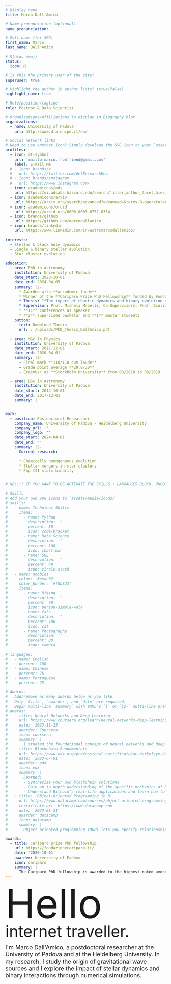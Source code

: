 ```yaml
---
# Display name
title: Marco Dall'Amico

# Name pronunciation (optional)
name_pronunciation:

# Full name (for SEO)
first_name: Marco
last_name: Dall'Amico

# Status emoji
status:
  icon: 🔭

# Is this the primary user of the site?
superuser: true

# Highlight the author in author lists? (true/false)
highlight_name: true

# Role/position/tagline
role: Postdoc & Data Scientist

# Organizations/Affiliations to display in Biography blox
organizations:
  - name: University of Padova
    url: http://www.dfa.unipd.it/en/

# Social network links
# Need to use another icon? Simply download the SVG icon to your `assets/media/icons/` folder.
profiles:
  - icon: at-symbol
    url: 'mailto:marco.fromfriend@gmail.com'
    label: E-mail Me
  # - icon: brands/x
  #   url: https://twitter.com/GetResearchDev
  # - icon: brands/instagram
  #   url: https://www.instagram.com/
  - icon: academicons/ads
    url: https://ui.adsabs.harvard.edu/search/filter_author_facet_hier_fq_author=AND&filter_author_facet_hier_fq_author=author_facet_hier%3A%221%2FDall'Amico%2C%20M%2FDall'Amico%2C%20Marco%22&fq=%7B!type%3Daqp%20v%3D%24fq_database%7D&fq=%7B!type%3Daqp%20v%3D%24fq_author%7D&fq_author=(author_facet_hier%3A%221%2FDall'Amico%2C%20M%2FDall'Amico%2C%20Marco%22)&fq_database=(database%3Aastronomy%20OR%20database%3Aphysics)&q=%20%20author%3A%22Dall'Amico%2C%20Marco%22&sort=date%20desc%2C%20bibcode%20desc&p_=0
  - icon: academicons/arxiv
    url: https://arxiv.org/search/advanced?advanced=&terms-0-operator=AND&terms-0-term=Dall%27Amico%2C+Marco&terms-0-field=author&classification-physics=y&classification-physics_archives=all&classification-include_cross_list=include&date-filter_by=all_dates&date-year=&date-from_date=&date-to_date=&date-date_type=submitted_date&abstracts=show&size=50&order=-announced_date_first
  - icon: academicons/orcid
    url: https://orcid.org/0000-0003-0757-8334
  - icon: brands/github
    url: https://github.com/marcodallamico
  - icon: brands/linkedin
    url: https://www.linkedin.com/in/astromarcodallamico/

interests:
  - Stellar & black hole dynamics
  - Single & binary stellar evolution
  - Star cluster evolution

education:
  - area: PhD in Astronomy
    institution: University of Padova
    date_start: 2020-10-01
    date_end: 2024-04-05
    summary: |2-
      * Awarded with **accademic laude**
      * Winner of the **Cariparo Prize PhD Fellowship** funded by Fondazione Cariparo
      * Thesis: "*The impact of chaotic dynamics and binary evolution on the formation of compact binary systems*"
      * Supervisor: Prof. Michela Mapelli, Co-Supervisors: Prof. Giuliano Iorio, Dr. Sara Rastello
      * **11** conferences as speaker
      * **2** supervised bachelor and **1** master students 
    button:
      text: Download Thesis
      url: ../uploads/PhD_Thesis_DallAmico.pdf

  - area: MSc in Physics
    institution: University of Padova
    date_start: 2017-12-01
    date_end: 2020-04-01
    summary: |2-
      - Final mark **110/110 cum laude**
      - Grade point average **29.8/30**
      - Erasmus+ at **Stockholm University** from 08/2018 to 06/2019

  - area: BSc in Astronomy
    institution: University of Padova
    date_start: 2014-10-01
    date_end: 2017-12-01
    summary: |


work:
  - position: Postdoctoral Researcher
    company_name: University of Padova - Heidelberg University
    company_url: ''
    company_logo: ''
    date_start: 2024-04-01
    date_end: ''
    summary: |2-
      Current research:
      
      * Chemically homogeneous evolution
      * Stellar mergers in star clusters
      * Pop III stars binarity


# NB!!!! IF YOU WANT TO RE-ACTIVATE THE SKILLS + LANGAUGES BLOCK, UNCOMMENT THE BELOW LINES + UNCOMMENT THE HTML LINES IN index.htm inside public/cv/

# Skills
# Add your own SVG icons to `assets/media/icons/`
# skills:
#   - name: Technical Skills
#     items:
#       - name: Python
#         description: ''
#         percent: 80
#         icon: code-bracket
#       - name: Data Science
#         description: ''
#         percent: 100
#         icon: chart-bar
#       - name: SQL
#         description: ''
#         percent: 40
#         icon: circle-stack
#   - name: Hobbies
#     color: '#eeac02'
#     color_border: '#f0bf23'
#     items:
#       - name: Hiking
#         description: ''
#         percent: 60
#         icon: person-simple-walk
#       - name: Cats
#         description: ''
#         percent: 100
#         icon: cat
#       - name: Photography
#         description: ''
#         percent: 80
#         icon: camera

# languages:
#   - name: English
#     percent: 100
#   - name: Chinese
#     percent: 75
#   - name: Portuguese
#     percent: 25

# Awards.
#   Add/remove as many awards below as you like.
#   Only `title`, `awarder`, and `date` are required.
#   Begin multi-line `summary` with YAML's `|` or `|2-` multi-line prefix and indent 2 spaces below.
# awards:
#   - title: Neural Networks and Deep Learning
#     url: https://www.coursera.org/learn/neural-networks-deep-learning
#     date: '2023-11-25'
#     awarder: Coursera
#     icon: coursera
#     summary: |
#       I studied the foundational concept of neural networks and deep learning. By the end, I was familiar with the significant technological trends driving the rise of deep learning; build, train, and apply fully connected deep neural networks; implement efficient (vectorized) neural networks; identify key parameters in a neural network’s architecture; and apply deep learning to your own applications.
#   - title: Blockchain Fundamentals
#     url: https://www.edx.org/professional-certificate/uc-berkeleyx-blockchain-fundamentals
#     date: '2023-07-01'
#     awarder: edX
#     icon: edx
#     summary: |
#       Learned:
#       - Synthesize your own blockchain solutions
#       - Gain an in-depth understanding of the specific mechanics of Bitcoin
#       - Understand Bitcoin’s real-life applications and learn how to attack and destroy Bitcoin, Ethereum, smart contracts and Dapps, and alternatives to Bitcoin’s Proof-of-Work consensus algorithm
#   - title: 'Object-Oriented Programming in R'
#     url: https://www.datacamp.com/courses/object-oriented-programming-with-s3-and-r6-in-r
#     certificate_url: https://www.datacamp.com
#     date: '2023-01-21'
#     awarder: datacamp
#     icon: datacamp
#     summary: |
#       Object-oriented programming (OOP) lets you specify relationships between functions and the objects that they can act on, helping you manage complexity in your code. This is an intermediate level course, providing an introduction to OOP, using the S3 and R6 systems. S3 is a great day-to-day R programming tool that simplifies some of the functions that you write. R6 is especially useful for industry-specific analyses, working with web APIs, and building GUIs.

awards:
  - title: Cariparo prize PhD fellowship
    url: https://fondazionecariparo.it/
    date: '2020-10-01'
    awarder: University of Padova
    icon: cariparo
    summary: |
      The Cariparo PhD fellowship is awarded to the highest raked among the PhD candidates in Astronomy of the University of Padova (accademic year 2020-2021).
---
```


<span style="font-size:9em; line-height:1;">Hello</span><br>
<span style="font-size:3.5em; line-height:1;">internet traveller.</span>


<span style="font-size:1.3em;">I'm Marco Dall'Amico, a postdoctoral researcher at the University of Padova and at the Heidelberg University. In my research, I study the origin of gravitational wave sources and I explore the impact of stellar dynamics and binary interactions through numerical simulations.</span>



